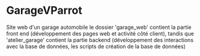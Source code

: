 # GarageVParrot
Site web d'un garage automobile
le dossier 'garage_web' contient la partie front end (développement des pages web et activité côté client),
tandis que 'atelier_garage' contient la partie backend (développement des interactions avec la base de données, les scripts de création de la base de données)



